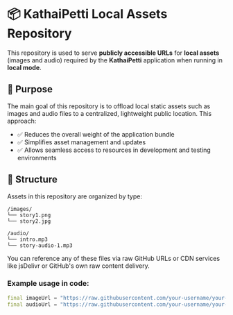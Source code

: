# 📦 KathaiPetti Local Assets Repository

This repository is used to serve **publicly accessible URLs** for **local assets** (images and audio) required by the **KathaiPetti** application when running in **local mode**.

## 🚀 Purpose

The main goal of this repository is to offload local static assets such as images and audio files to a centralized, lightweight public location. This approach:

- ✅ Reduces the overall weight of the application bundle
- ✅ Simplifies asset management and updates
- ✅ Allows seamless access to resources in development and testing environments

## 📂 Structure

Assets in this repository are organized by type:
```
/images/
└── story1.png
└── story2.jpg

/audio/
└── intro.mp3
└── story-audio-1.mp3
```



You can reference any of these files via raw GitHub URLs or CDN services like jsDelivr or GitHub's own raw content delivery.

### Example usage in code:

```dart
final imageUrl = "https://raw.githubusercontent.com/your-username/your-repo/main/images/story1.png";
final audioUrl = "https://raw.githubusercontent.com/your-username/your-repo/main/audio/story-audio-1.mp3";
```
